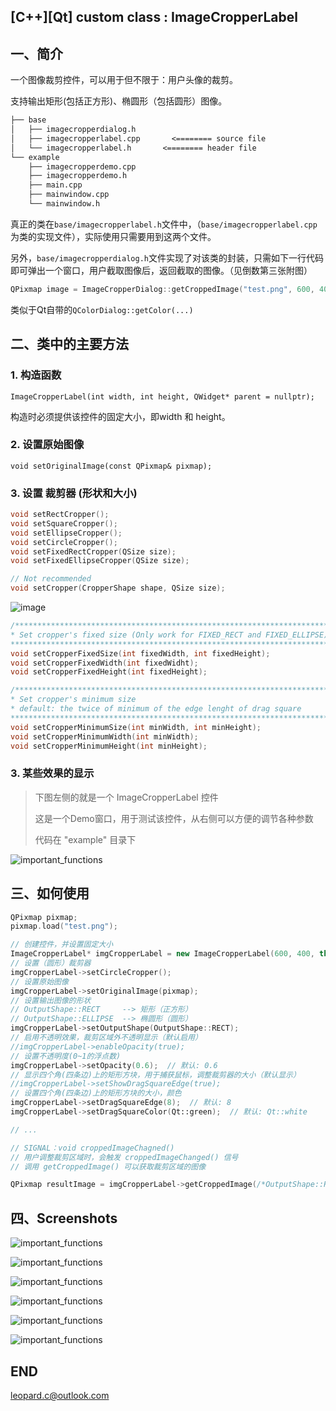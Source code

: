 ## \[C++\]\[Qt\] custom class : ImageCropperLabel

## 一、简介

一个图像裁剪控件，可以用于但不限于：用户头像的裁剪。

支持输出矩形(包括正方形)、椭圆形（包括圆形）图像。

```txt
├── base
│   ├── imagecropperdialog.h
│   ├── imagecropperlabel.cpp	    <======== source file
│   └── imagecropperlabel.h       <======== header file
└── example
    ├── imagecropperdemo.cpp
    ├── imagecropperdemo.h
    ├── main.cpp
    ├── mainwindow.cpp
    └── mainwindow.h
```

真正的类在`base/imagecropperlabel.h`文件中，（`base/imagecropperlabel.cpp`为类的实现文件），实际使用只需要用到这两个文件。

另外，`base/imagecropperdialog.h`文件实现了对该类的封装，只需如下一行代码即可弹出一个窗口，用户截取图像后，返回截取的图像。（见倒数第三张附图）

```C++
QPixmap image = ImageCropperDialog::getCroppedImage("test.png", 600, 400, CropperShape::CIRCLE);
```

类似于Qt自带的`QColorDialog::getColor(...)`

## 二、类中的主要方法

### 1. 构造函数

`ImageCropperLabel(int width, int height, QWidget* parent = nullptr);`

构造时必须提供该控件的固定大小，即width 和 height。

### 2. 设置原始图像

`void setOriginalImage(const QPixmap& pixmap);`

### 3. 设置 裁剪器 (形状和大小)

```C++
void setRectCropper();
void setSquareCropper();
void setEllipseCropper();
void setCircleCropper();
void setFixedRectCropper(QSize size);
void setFixedEllipseCropper(QSize size);

// Not recommended
void setCropper(CropperShape shape, QSize size); 
```

![image](assets/README/cropper_shape.png)

```C++
/*****************************************************************************
* Set cropper's fixed size (Only work for FIXED_RECT and FIXED_ELLIPSE)
*****************************************************************************/
void setCropperFixedSize(int fixedWidth, int fixedHeight);
void setCropperFixedWidth(int fixedWidht);
void setCropperFixedHeight(int fixedHeight);

/*****************************************************************************
* Set cropper's minimum size
* default: the twice of minimum of the edge lenght of drag square
*****************************************************************************/
void setCropperMinimumSize(int minWidth, int minHeight);
void setCropperMinimumWidth(int minWidth);
void setCropperMinimumHeight(int minHeight);
```

### 3. 某些效果的显示

> 下图左侧的就是一个 ImageCropperLabel 控件
>
> 这是一个Demo窗口，用于测试该控件，从右侧可以方便的调节各种参数
>
> 代码在 "example" 目录下

![important_functions](assets/README/import_functions.png)

## 三、如何使用

```C++
QPixmap pixmap;
pixmap.load("test.png");

// 创建控件，并设置固定大小
ImageCropperLabel* imgCropperLabel = new ImageCropperLabel(600, 400, this);
// 设置（圆形）裁剪器
imgCropperLabel->setCircleCropper();
// 设置原始图像
imgCropperLabel->setOriginalImage(pixmap);
// 设置输出图像的形状
// OutputShape::RECT     --> 矩形（正方形）
// OutputShape::ELLIPSE  --> 椭圆形（圆形）
imgCropperLabel->setOutputShape(OutputShape::RECT);
// 启用不透明效果，裁剪区域外不透明显示（默认启用）
//imgCropperLabel->enableOpacity(true);
// 设置不透明度(0~1的浮点数)
imgCropperLabel->setOpacity(0.6);  // 默认: 0.6
// 显示四个角(四条边)上的矩形方块，用于捕获鼠标，调整裁剪器的大小（默认显示）
//imgCropperLabel->setShowDragSquareEdge(true);
// 设置四个角(四条边)上的矩形方块的大小，颜色
imgCropperLabel->setDragSquareEdge(8);	// 默认: 8
imgCropperLabel->setDragSquareColor(Qt::green);  // 默认: Qt::white

// ...

// SIGNAL：void croppedImageChagned()
// 用户调整裁剪区域时，会触发 croppedImageChanged() 信号
// 调用 getCroppedImage() 可以获取裁剪区域的图像

QPixmap resultImage = imgCropperLabel->getCroppedImage(/*OutputShape::RECT*/);
```

## 四、Screenshots

![important_functions](assets/README/001.png)

![important_functions](assets/README/002.png)

![important_functions](assets/README/003.png)

![important_functions](assets/README/004.png)

![important_functions](assets/README/005.png)

![important_functions](assets/README/006.png)

## END

<leopard.c@outlook.com>